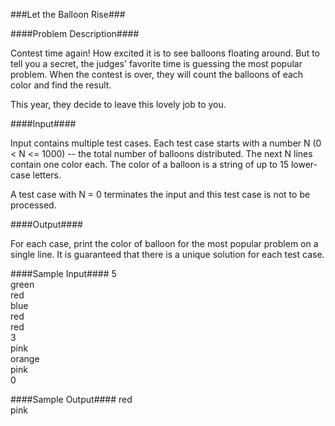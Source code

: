###Let the Balloon Rise###

####Problem Description####

Contest time again! How excited it is to see balloons floating around. But to tell you a secret, the judges' favorite time is guessing the most popular problem. When the contest is over, they will count the balloons of each color and find the result.

This year, they decide to leave this lovely job to you. 
 
####Input####

Input contains multiple test cases. Each test case starts with a number N (0 < N <= 1000) -- the total number of balloons distributed. The next N lines contain one color each. The color of a balloon is a string of up to 15 lower-case letters.

A test case with N = 0 terminates the input and this test case is not to be processed.

####Output####

For each case, print the color of balloon for the most popular problem on a single line. It is guaranteed that there is a unique solution for each test case.

####Sample Input####
5<br />
green<br />
red<br />
blue<br />
red<br />
red<br />
3<br />
pink<br />
orange<br />
pink<br />
0<br />
 

####Sample Output####
red<br />
pink<br />
